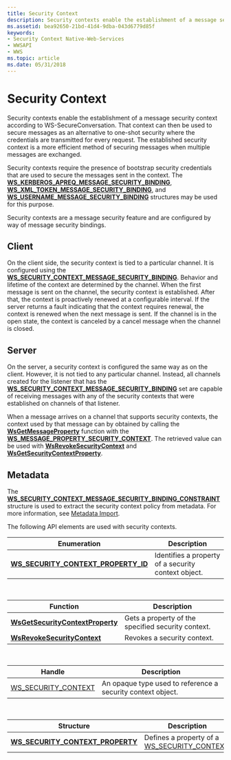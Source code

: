 ```yaml
---
title: Security Context
description: Security contexts enable the establishment of a message security context according to WS-SecureConversation.
ms.assetid: bea92650-21bd-41d4-9dba-043d6779d85f
keywords:
- Security Context Native-Web-Services
- WWSAPI
- WWS
ms.topic: article
ms.date: 05/31/2018
---
```


# Security Context

Security contexts enable the establishment of a message security context according to WS-SecureConversation. That context can then be used to secure messages as an alternative to one-shot security where the credentials are transmitted for every request. The established security context is a more efficient method of securing messages when multiple messages are exchanged.


Security contexts require the presence of bootstrap security credentials that are used to secure the messages sent in the context. The [**WS\_KERBEROS\_APREQ\_MESSAGE\_SECURITY\_BINDING**](/windows/desktop/api/WebServices/ns-webservices-ws_kerberos_apreq_message_security_binding), [**WS\_XML\_TOKEN\_MESSAGE\_SECURITY\_BINDING**](/windows/desktop/api/WebServices/ns-webservices-ws_xml_token_message_security_binding), and [**WS\_USERNAME\_MESSAGE\_SECURITY\_BINDING**](/windows/desktop/api/WebServices/ns-webservices-ws_username_message_security_binding) structures may be used for this purpose.

Security contexts are a message security feature and are configured by way of message security bindings.

## Client

On the client side, the security context is tied to a particular channel. It is configured using the [**WS\_SECURITY\_CONTEXT\_MESSAGE\_SECURITY\_BINDING**](/windows/desktop/api/WebServices/ns-webservices-ws_security_context_message_security_binding). Behavior and lifetime of the context are determined by the channel. When the first message is sent on the channel, the security context is established. After that, the context is proactively renewed at a configurable interval. If the server returns a fault indicating that the context requires renewal, the context is renewed when the next message is sent. If the channel is in the open state, the context is canceled by a cancel message when the channel is closed.

## Server

On the server, a security context is configured the same way as on the client. However, it is not tied to any particular channel. Instead, all channels created for the listener that has the [**WS\_SECURITY\_CONTEXT\_MESSAGE\_SECURITY\_BINDING**](/windows/desktop/api/WebServices/ns-webservices-ws_security_context_message_security_binding) set are capable of receiving messages with any of the security contexts that were established on channels of that listener.

When a message arrives on a channel that supports security contexts, the context used by that message can by obtained by calling the [**WsGetMessageProperty**](/windows/desktop/api/WebServices/nf-webservices-wsgetmessageproperty) function with the [**WS\_MESSAGE\_PROPERTY\_SECURITY\_CONTEXT**](/windows/desktop/api/WebServices/ne-webservices-ws_message_property_id). The retrieved value can be used with [**WsRevokeSecurityContext**](/windows/desktop/api/WebServices/nf-webservices-wsrevokesecuritycontext) and [**WsGetSecurityContextProperty**](/windows/desktop/api/WebServices/nf-webservices-wsgetsecuritycontextproperty).

## Metadata

The [**WS\_SECURITY\_CONTEXT\_MESSAGE\_SECURITY\_BINDING\_CONSTRAINT**](/windows/desktop/api/WebServices/ns-webservices-ws_security_context_message_security_binding_constraint) structure is used to extract the security context policy from metadata. For more information, see [Metadata Import](metadata-import.md).

The following API elements are used with security contexts.

| Enumeration                                                                    | Description                                         |
|--------------------------------------------------------------------------------|-----------------------------------------------------|
| [**WS\_SECURITY\_CONTEXT\_PROPERTY\_ID**](/windows/desktop/api/WebServices/ne-webservices-ws_security_context_property_id) | Identifies a property of a security context object. |



 



| Function                                                             | Description                                        |
|----------------------------------------------------------------------|----------------------------------------------------|
| [**WsGetSecurityContextProperty**](/windows/desktop/api/WebServices/nf-webservices-wsgetsecuritycontextproperty) | Gets a property of the specified security context. |
| [**WsRevokeSecurityContext**](/windows/desktop/api/WebServices/nf-webservices-wsrevokesecuritycontext)           | Revokes a security context.                        |



 



| Handle                                           | Description                                                 |
|--------------------------------------------------|-------------------------------------------------------------|
| [WS\_SECURITY\_CONTEXT](ws-security-context.md) | An opaque type used to reference a security context object. |



 



| Structure                                                               | Description                                                               |
|-------------------------------------------------------------------------|---------------------------------------------------------------------------|
| [**WS\_SECURITY\_CONTEXT\_PROPERTY**](/windows/desktop/api/WebServices/ns-webservices-ws_security_context_property) | Defines a property of a [WS\_SECURITY\_CONTEXT](ws-security-context.md). |



 

 

 




